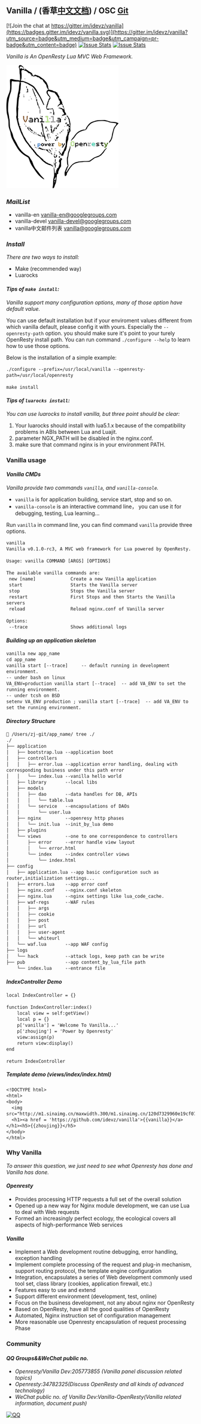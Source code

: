 ## Vanilla / (香草[中文文档](README-zh.md)) / OSC [Git](http://git.oschina.net/idevz/vanilla)

[![Join the chat at https://gitter.im/idevz/vanilla](https://badges.gitter.im/idevz/vanilla.svg)](https://gitter.im/idevz/vanilla?utm_source=badge&utm_medium=badge&utm_campaign=pr-badge&utm_content=badge)
[![Issue Stats](http://issuestats.com/github/idevz/vanilla/badge/pr)](http://issuestats.com/github/idevz/vanilla)
[![Issue Stats](http://issuestats.com/github/idevz/vanilla/badge/issue)](http://issuestats.com/github/idevz/vanilla)

*Vanilla is An OpenResty Lua MVC Web Framework.*

![Vanilla](vanilla-en.png)

### *MailList*
- vanilla-en <vanilla-en@googlegroups.com>
- vanilla-devel <vanilla-devel@googlegroups.com>
- vanilla中文邮件列表 <vanilla@googlegroups.com>

### *Install*
*There are two ways to install:*

- Make (recommended way)
- Luarocks

#### *Tips of ```make install```:*
*Vanilla support many configuration options, many of those option have default value.*

You can use default installation but if your enviroment values different from which vanilla default, please config it with yours.
Especially the ```--openresty-path``` option. you should make sure it's point to your turely OpenResty install path.
You can run command ```./configure --help``` to learn how to use those options. 

Below is the installation of a simple example:

~~~
./configure --prefix=/usr/local/vanilla --openresty-path=/usr/local/openresty

make install
~~~

#### *Tips of ```luarocks install```:*
*You can use luarocks to install vanilla, but three point should be clear:*

1. Your luarocks should install with lua5.1.x because of the compatibility problems in ABIs between Lua and Luajit.
2. parameter NGX_PATH will be disabled in the nginx.conf.
3. make sure that command nginx is in your environment PATH.

### Vanilla usage
#### *Vanilla CMDs*
*Vanilla provide two commands ```vanilla```, and ```vanilla-console```.*

- ```vanilla``` is for application building, service start, stop and so on.
- ```vanilla-console``` is an interactive command line， you can use it for debugging, testing, Lua learning...

Run ```vanilla``` in command line, you can find command ```vanilla``` provide three options.

```
vanilla
Vanilla v0.1.0-rc3, A MVC web framework for Lua powered by OpenResty.

Usage: vanilla COMMAND [ARGS] [OPTIONS]

The available vanilla commands are:
 new [name]             Create a new Vanilla application
 start                  Starts the Vanilla server
 stop                   Stops the Vanilla server
 restart				First Stops and then Starts the Vanilla servers
 reload					Reload nginx.conf of Vanilla server
 
Options:
 --trace                Shows additional logs
```

#### *Building up an application skeleton*
```
vanilla new app_name
cd app_name
vanilla start [--trace]     -- default running in development environment.
-- under bash on linux
VA_ENV=production vanilla start [--trace]  -- add VA_ENV to set the running environment.
-- under tcsh on BSD
setenv VA_ENV production ; vanilla start [--trace]  -- add VA_ENV to set the running environment.
```
#### *Directory Structure*
```
 /Users/zj-git/app_name/ tree ./
./
├── application
│   ├── bootstrap.lua --application boot
│   ├── controllers
│   │   ├── error.lua --application error handling, dealing with corresponding business under this path error
│   │   └── index.lua --vanilla hello world
│   ├── library       --local libs
│   ├── models 
│   │   ├── dao       --data handles for DB, APIs
│   │   │   └── table.lua
│   │   └── service   --encapsulations of DAOs
│   │       └── user.lua
│   ├── nginx         --openresy http phases
│   │   └── init.lua  --init_by_lua demo
│   ├── plugins
│   └── views         --one to one correspondence to controllers
│       ├── error     --error handle view layout
│       │   └── error.html
│       └── index     --index controller views
│           └── index.html
├── config
│   ├── application.lua --app basic configuration such as router,initialization settings...
│   ├── errors.lua    --app error conf
│   ├── nginx.conf    --nginx.conf skeleton
│   ├── nginx.lua     --nginx settings like lua_code_cache.
│   ├── waf-regs      --WAF rules
│   │   ├── args
│   │   ├── cookie
│   │   ├── post
│   │   ├── url
│   │   ├── user-agent
│   │   └── whiteurl
│   └── waf.lua       --app WAF config
├── logs
│   └── hack          --attack logs, keep path can be write
├── pub               --app content_by_lua_file path
    └── index.lua     --entrance file
```
#### *IndexController Demo*
```
local IndexController = {}

function IndexController:index()
    local view = self:getView()
    local p = {}
    p['vanilla'] = 'Welcome To Vanilla...'
    p['zhoujing'] = 'Power by Openresty'
    view:assign(p)
    return view:display()
end

return IndexController
```
##### *Template demo (views/index/index.html)*
```
<!DOCTYPE html>
<html>
<body>
  <img src="http://m1.sinaimg.cn/maxwidth.300/m1.sinaimg.cn/120d7329960e19cf073f264751e8d959_2043_2241.png">
  <h1><a href = 'https://github.com/idevz/vanilla'>{{vanilla}}</a></h1><h5>{{zhoujing}}</h5>
</body>
</html>
```

### Why Vanilla
*To answer this question, we just need to see what Openresty has done and Vanilla has done.*
#### *Openresty*
- Provides processing HTTP requests a full set of the overall solution
- Opened up a new way for Nginx module development, we can use Lua to deal with Web requests
- Formed an increasingly perfect ecology, the ecological covers all aspects of high-performance Web services 

#### *Vanilla*
- Implement a Web development routine debugging, error handling, exception handling
- Implement complete processing of the request and plug-in mechanism, support routing protocol, the template engine configuration
- Integration, encapsulates a series of Web development commonly used tool set, class library (cookies, application firewall, etc.)
- Features easy to use and extend
- Support  different environment (development, test, online)
- Focus on the business development, not any about nginx nor OpenResty
- Based on OpenResty, have all the good qualities of OpenResty
- Automated, Nginx instruction set of configuration management
- More reasonable use Openresty encapsulation of request processing Phase

### Community
#### *QQ Groups&&WeChat public no.*
- *Openresty/Vanilla Dev:205773855 (Vanilla panel discussion related topics)*
- *Openresty:34782325(Discuss OpenResty and all kinds of advanced technology)*
- *WeChat public no. of Vanilla Dev:Vanilla-OpenResty(Vanilla related information, document push)*


[![QQ](http://pub.idqqimg.com/wpa/images/group.png)](http://shang.qq.com/wpa/qunwpa?idkey=673157ee0f0207ce2fb305d15999225c5aa967e88913dfd651a8cf59e18fd459)
